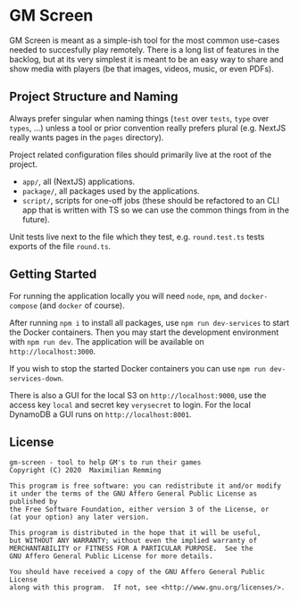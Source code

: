 # GM Screen

GM Screen is meant as a simple-ish tool for the most common use-cases needed to succesfully play remotely. There is a long list of features in the backlog, but at its very simplest it is meant to be an easy way to share and show media with players (be that images, videos, music, or even PDFs).

## Project Structure and Naming

Always prefer singular when naming things (`test` over `tests`, `type` over `types`, ...) unless a tool or prior convention really prefers plural (e.g. NextJS really wants pages in the `pages` directory).

Project related configuration files should primarily live at the root of the project.

- `app/`, all (NextJS) applications.
- `package/`, all packages used by the applications.
- `script/`, scripts for one-off jobs (these should be refactored to an CLI app that is written with TS so we can use the common things from in the future).

Unit tests live next to the file which they test, e.g. `round.test.ts` tests exports of the file `round.ts`.

## Getting Started

For running the application locally you will need `node`, `npm`, and `docker-compose` (and `docker` of course).

After running `npm i` to install all packages, use `npm run dev-services` to start the Docker containers. Then you may start the development environment with `npm run dev`. The application will be available on `http://localhost:3000`.

If you wish to stop the started Docker containers you can use `npm run dev-services-down`.

There is also a GUI for the local S3 on `http://localhost:9000`, use the access key `local` and secret key `verysecret` to login. For the local DynamoDB a GUI runs on `http://localhost:8001`.

## License

```
gm-screen - tool to help GM's to run their games
Copyright (C) 2020  Maximilian Remming

This program is free software: you can redistribute it and/or modify
it under the terms of the GNU Affero General Public License as published by
the Free Software Foundation, either version 3 of the License, or
(at your option) any later version.

This program is distributed in the hope that it will be useful,
but WITHOUT ANY WARRANTY; without even the implied warranty of
MERCHANTABILITY or FITNESS FOR A PARTICULAR PURPOSE.  See the
GNU Affero General Public License for more details.

You should have received a copy of the GNU Affero General Public License
along with this program.  If not, see <http://www.gnu.org/licenses/>.
```
